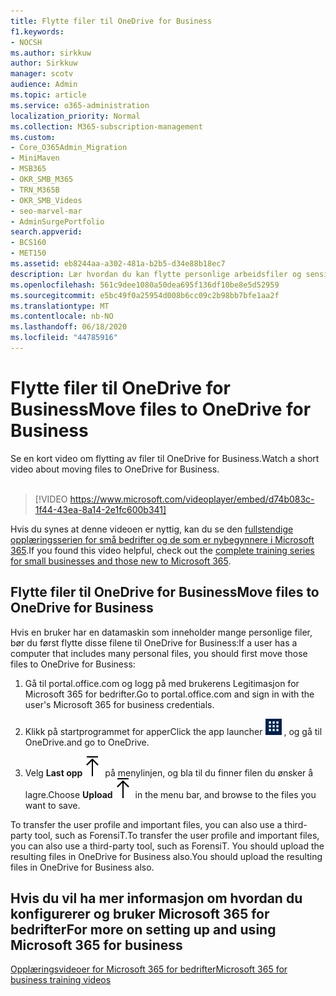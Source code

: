 ```yaml
---
title: Flytte filer til OneDrive for Business
f1.keywords:
- NOCSH
ms.author: sirkkuw
author: Sirkkuw
manager: scotv
audience: Admin
ms.topic: article
ms.service: o365-administration
localization_priority: Normal
ms.collection: M365-subscription-management
ms.custom:
- Core_O365Admin_Migration
- MiniMaven
- MSB365
- OKR_SMB_M365
- TRN_M365B
- OKR_SMB_Videos
- seo-marvel-mar
- AdminSurgePortfolio
search.appverid:
- BCS160
- MET150
ms.assetid: eb8244aa-a302-481a-b2b5-d34e88b18ec7
description: Lær hvordan du kan flytte personlige arbeidsfiler og sensitive firmafiler til OneDrive for Business med bare noen få enkle trinn.
ms.openlocfilehash: 561c9dee1080a50dea695f136df10be8e5d52959
ms.sourcegitcommit: e5bc49f0a25954d008b6cc09c2b98bb7bfe1aa2f
ms.translationtype: MT
ms.contentlocale: nb-NO
ms.lasthandoff: 06/18/2020
ms.locfileid: "44785916"
---
```

# <a name="move-files-to-onedrive-for-business"></a><span data-ttu-id="c8e30-103">Flytte filer til OneDrive for Business</span><span class="sxs-lookup"><span data-stu-id="c8e30-103">Move files to OneDrive for Business</span></span>

<span data-ttu-id="c8e30-104">Se en kort video om flytting av filer til OneDrive for Business.</span><span class="sxs-lookup"><span data-stu-id="c8e30-104">Watch a short video about moving files to OneDrive for Business.</span></span><br><br>

> [!VIDEO https://www.microsoft.com/videoplayer/embed/d74b083c-1f44-43ea-8a14-2e1fc600b341] 

<span data-ttu-id="c8e30-105">Hvis du synes at denne videoen er nyttig, kan du se den [fullstendige opplæringsserien for små bedrifter og de som er nybegynnere i Microsoft 365](https://support.microsoft.com/office/6ab4bbcd-79cf-4000-a0bd-d42ce4d12816).</span><span class="sxs-lookup"><span data-stu-id="c8e30-105">If you found this video helpful, check out the [complete training series for small businesses and those new to Microsoft 365](https://support.microsoft.com/office/6ab4bbcd-79cf-4000-a0bd-d42ce4d12816).</span></span>


## <a name="move-files-to-onedrive-for-business"></a><span data-ttu-id="c8e30-106">Flytte filer til OneDrive for Business</span><span class="sxs-lookup"><span data-stu-id="c8e30-106">Move files to OneDrive for Business</span></span>

<span data-ttu-id="c8e30-107">Hvis en bruker har en datamaskin som inneholder mange personlige filer, bør du først flytte disse filene til OneDrive for Business:</span><span class="sxs-lookup"><span data-stu-id="c8e30-107">If a user has a computer that includes many personal files, you should first move those files to OneDrive for Business:</span></span>
  
1. <span data-ttu-id="c8e30-108">Gå til portal.office.com og logg på med brukerens Legitimasjon for Microsoft 365 for bedrifter.</span><span class="sxs-lookup"><span data-stu-id="c8e30-108">Go to portal.office.com and sign in with the user's Microsoft 365 for business credentials.</span></span>

2. <span data-ttu-id="c8e30-109">Klikk på startprogrammet for apper</span><span class="sxs-lookup"><span data-stu-id="c8e30-109">Click the app launcher</span></span> ![The app launcher icon in Office 365](../media/7502f4ec-3c9a-435d-a7b4-b9cda85189a7.png) <span data-ttu-id="c8e30-111">, og gå til OneDrive.</span><span class="sxs-lookup"><span data-stu-id="c8e30-111">and go to OneDrive.</span></span> 
    
3. <span data-ttu-id="c8e30-112">Velg **Last opp**![Upload](../media/d9b963b8-10af-42e2-953d-360301b83d3c.png) på menylinjen, og bla til du finner filen du ønsker å lagre.</span><span class="sxs-lookup"><span data-stu-id="c8e30-112">Choose **Upload**![Upload](../media/d9b963b8-10af-42e2-953d-360301b83d3c.png) in the menu bar, and browse to the files you want to save.</span></span> 
    
<span data-ttu-id="c8e30-113">To transfer the user profile and important files, you can also use a third-party tool, such as ForensiT.</span><span class="sxs-lookup"><span data-stu-id="c8e30-113">To transfer the user profile and important files, you can also use a third-party tool, such as ForensiT.</span></span> <span data-ttu-id="c8e30-114">You should upload the resulting files in OneDrive for Business also.</span><span class="sxs-lookup"><span data-stu-id="c8e30-114">You should upload the resulting files in OneDrive for Business also.</span></span>
  
## <a name="for-more-on-setting-up-and-using-microsoft-365-for-business"></a><span data-ttu-id="c8e30-115">Hvis du vil ha mer informasjon om hvordan du konfigurerer og bruker Microsoft 365 for bedrifter</span><span class="sxs-lookup"><span data-stu-id="c8e30-115">For more on setting up and using Microsoft 365 for business</span></span>

[<span data-ttu-id="c8e30-116">Opplæringsvideoer for Microsoft 365 for bedrifter</span><span class="sxs-lookup"><span data-stu-id="c8e30-116">Microsoft 365 for business training videos</span></span>](https://support.microsoft.com/office/6ab4bbcd-79cf-4000-a0bd-d42ce4d12816)
